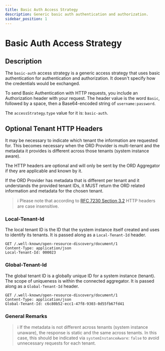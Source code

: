 ```yaml
---
title: Basic Auth Access Strategy
description: Generic basic auth authentication and authorization.
sidebar_position: 1
---
```


# Basic Auth Access Strategy

## Description

The `basic-auth` access strategy is a generic access strategy that uses basic authentication for authentication and authorization.
It doesn't specify how the credentials would be exchanged.

To send Basic Authentication with HTTP requests, you include an Authorization header with your request.
The header value is the word `Basic`, followed by a space, then a Base64-encoded string of `username:password`.

The `accessStrategy`.`type` value for it is: `basic-auth`.

## Optional Tenant HTTP Headers

It may be necessary to indicate which tenant the information are requested for.
This becomes necessary when the ORD Provider is multi-tenant and the metadata it provides is different across those tenants (system instance aware).

The HTTP headers are optional and will only be sent by the ORD Aggregator if they are applicable and known by it.

If the ORD Provider has metadata that is different per tenant and it understands the provided tenant IDs, it MUST return the ORD related information and metadata for the chosen tenant.

> ℹ Please note that according to [RFC 7230 Section 3.2](https://www.rfc-editor.org/rfc/rfc7230#section-3.2) HTTP headers are case insensitive.

### Local-Tenant-Id

The local tenant ID is the ID that the system instance itself created and uses to identify its tenants.
It is passed along as a `Local-Tenant-Id` header.

```http
GET /.well-known/open-resource-discovery/document/1
Content-Type: application/json
Local-Tenant-Id: 000023
```

### Global-Tenant-Id

The global tenant ID is a globally unique ID for a system instance (tenant). The scope of uniqueness is within the connected aggregator.
It is passed along as a `Global-Tenant-Id` header.

```http
GET /.well-known/open-resource-discovery/document/1
Content-Type: application/json
Global-Tenant-Id: c6c80b52-ecc1-47f8-9303-0d55fb67fd41
```

### General Remarks

> ℹ If the metadata is not different across tenants (system instance unaware), the response is static and the same across tenants.
> In this case, this should be indicated via `systemInstanceAware`: `false` to avoid unnecessary requests for each tenant.
